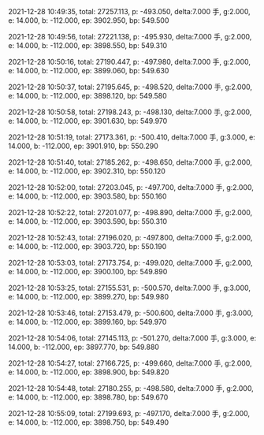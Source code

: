 2021-12-28 10:49:35, total: 27257.113, p: -493.050, delta:7.000 手, g:2.000, e: 14.000, b: -112.000, ep: 3902.950, bp: 549.500

2021-12-28 10:49:56, total: 27221.138, p: -495.930, delta:7.000 手, g:2.000, e: 14.000, b: -112.000, ep: 3898.550, bp: 549.310

2021-12-28 10:50:16, total: 27190.447, p: -497.980, delta:7.000 手, g:2.000, e: 14.000, b: -112.000, ep: 3899.060, bp: 549.630

2021-12-28 10:50:37, total: 27195.645, p: -498.520, delta:7.000 手, g:2.000, e: 14.000, b: -112.000, ep: 3898.120, bp: 549.580

2021-12-28 10:50:58, total: 27198.243, p: -498.130, delta:7.000 手, g:2.000, e: 14.000, b: -112.000, ep: 3901.630, bp: 549.970

2021-12-28 10:51:19, total: 27173.361, p: -500.410, delta:7.000 手, g:3.000, e: 14.000, b: -112.000, ep: 3901.910, bp: 550.290

2021-12-28 10:51:40, total: 27185.262, p: -498.650, delta:7.000 手, g:2.000, e: 14.000, b: -112.000, ep: 3902.310, bp: 550.120

2021-12-28 10:52:00, total: 27203.045, p: -497.700, delta:7.000 手, g:2.000, e: 14.000, b: -112.000, ep: 3903.580, bp: 550.160

2021-12-28 10:52:22, total: 27201.077, p: -498.890, delta:7.000 手, g:2.000, e: 14.000, b: -112.000, ep: 3903.590, bp: 550.310

2021-12-28 10:52:43, total: 27196.020, p: -497.800, delta:7.000 手, g:2.000, e: 14.000, b: -112.000, ep: 3903.720, bp: 550.190

2021-12-28 10:53:03, total: 27173.754, p: -499.020, delta:7.000 手, g:2.000, e: 14.000, b: -112.000, ep: 3900.100, bp: 549.890

2021-12-28 10:53:25, total: 27155.531, p: -500.570, delta:7.000 手, g:3.000, e: 14.000, b: -112.000, ep: 3899.270, bp: 549.980

2021-12-28 10:53:46, total: 27153.479, p: -500.600, delta:7.000 手, g:3.000, e: 14.000, b: -112.000, ep: 3899.160, bp: 549.970

2021-12-28 10:54:06, total: 27145.113, p: -501.270, delta:7.000 手, g:3.000, e: 14.000, b: -112.000, ep: 3897.770, bp: 549.880

2021-12-28 10:54:27, total: 27166.725, p: -499.660, delta:7.000 手, g:2.000, e: 14.000, b: -112.000, ep: 3898.900, bp: 549.820

2021-12-28 10:54:48, total: 27180.255, p: -498.580, delta:7.000 手, g:2.000, e: 14.000, b: -112.000, ep: 3898.780, bp: 549.670

2021-12-28 10:55:09, total: 27199.693, p: -497.170, delta:7.000 手, g:2.000, e: 14.000, b: -112.000, ep: 3898.750, bp: 549.490